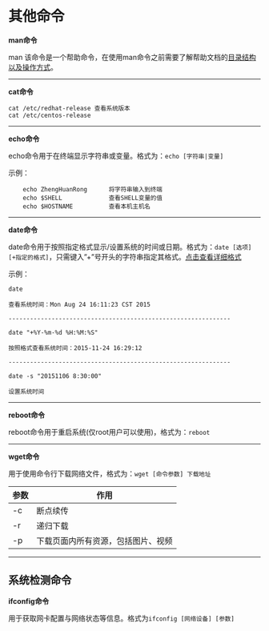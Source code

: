 # 其他命令

**man命令**

man 该命令是一个帮助命令，在使用man命令之前需要了解帮助文档的[目录结构以及操作方式](http://www.linuxprobe.com/chapter02/#22)。

---
**cat命令**

    cat /etc/redhat-release 查看系统版本
    cat /etc/centos-release 
    
---
**echo命令**

echo命令用于在终端显示字符串或变量。格式为：```echo [字符串|变量]```

示例：
            
        echo ZhengHuanRong      将字符串输入到终端
        echo $SHELL             查看SHELL变量的值
        echo $HOSTNAME          查看本机主机名

---
**date命令**

date命令用于按照指定格式显示/设置系统的时间或日期。格式为：```date [选项] [+指定的格式]```，只需键入”+”号开头的字符串指定其格式。[点击查看详细格式](http://www.linuxprobe.com/chapter02/#23)

示例：

    date 
        
    查看系统时间：Mon Aug 24 16:11:23 CST 2015    
    
    --------------------------------------------------------------
            
    date "+%Y-%m-%d %H:%M:%S"   
        
    按照格式查看系统时间：2015-11-24 16:29:12
    
    --------------------------------------------------------------
            
    date -s "20151106 8:30:00"  
        
    设置系统时间

---
**reboot命令**

reboot命令用于重启系统(仅root用户可以使用)，格式为：```reboot```

---
**wget命令**

用于使用命令行下载网络文件，格式为：```wget [命令参数] 下载地址```

| 参数 | 作用 |
| -- | -- |
| -c | 断点续传 |
| -r | 递归下载 |
| -p | 下载页面内所有资源，包括图片、视频|

---

## 系统检测命令

**ifconfig命令**

用于获取网卡配置与网络状态等信息。格式为```ifconfig [网络设备] [参数]```

